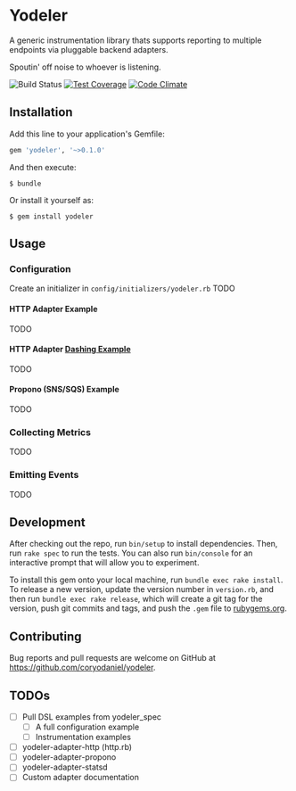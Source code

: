 # Yodeler

A generic instrumentation library thats supports reporting to multiple endpoints via pluggable backend adapters.

Spoutin' off noise to whoever is listening.

![Build Status](https://travis-ci.org/coryodaniel/yodeler.svg "Build Status")
[![Test Coverage](https://codeclimate.com/github/coryodaniel/yodeler/badges/coverage.svg)](https://codeclimate.com/github/coryodaniel/yodeler/coverage)
[![Code Climate](https://codeclimate.com/github/coryodaniel/yodeler/badges/gpa.svg)](https://codeclimate.com/github/coryodaniel/yodeler)

## Installation

Add this line to your application's Gemfile:

```ruby
gem 'yodeler', '~>0.1.0'
```

And then execute:

    $ bundle

Or install it yourself as:

    $ gem install yodeler

## Usage

### Configuration
Create an initializer in ```config/initializers/yodeler.rb```
TODO

#### HTTP Adapter Example
TODO

#### HTTP Adapter [Dashing Example](https://github.com/stacksocial/dashing)
TODO

#### Propono (SNS/SQS) Example
TODO

### Collecting Metrics
TODO

### Emitting Events
TODO

## Development

After checking out the repo, run `bin/setup` to install dependencies. Then, run `rake spec` to run the tests. You can also run `bin/console` for an interactive prompt that will allow you to experiment.

To install this gem onto your local machine, run `bundle exec rake install`. To release a new version, update the version number in `version.rb`, and then run `bundle exec rake release`, which will create a git tag for the version, push git commits and tags, and push the `.gem` file to [rubygems.org](https://rubygems.org).

## Contributing

Bug reports and pull requests are welcome on GitHub at https://github.com/coryodaniel/yodeler.

## TODOs
  * [ ] Pull DSL examples from yodeler_spec
    * [ ] A full configuration example
    * [ ] Instrumentation examples
  * [ ] yodeler-adapter-http (http.rb)
  * [ ] yodeler-adapter-propono
  * [ ] yodeler-adapter-statsd
  * [ ] Custom adapter documentation
